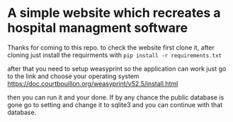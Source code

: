 # A simple website which recreates a hospital managment software

Thanks for coming to this repo. to check the website first clone it, after cloning just install the requirments with
`pip install -r requirements.txt`

after that you need to setup weasyprint so the application can work just go to the link and choose your operating system https://doc.courtbouillon.org/weasyprint/v52.5/install.html

then you can run it and your done. If by any chance the public database is gone go to setting and change it to sqlite3 and you can continue with that database.

